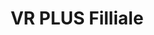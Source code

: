 ---
title: "VR PLUS Filliale"
url: /lenzen-elbe/vr-plus-filliale-friedrich-ludwig-jahn-strasse/
shop: Allgemein
---